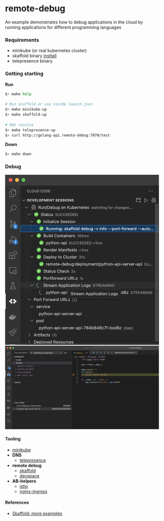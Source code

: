 # remote-debug

An example demonstrates how to debug applications in the cloud 
by running applications for different programming languages

### Requirements

- minikube (or real kubernetes cluster)
- skaffold binary [insttall](https://skaffold.dev/docs/install/)
- telepresence binary

### Getting starting

**Run**

```bash
$> make help

# Run scaffold or use vscode launch.json
$> make minikube-up
$> make skaffold-up

# DNS resolve
$> make telepresence-up
$> curl http://golang-api.remote-debug:7070/test
```

**Down**

```bash
$> make down
```

### Debug

![vscode run](./docs/images/vscode_run.png)
![python debug](./docs/images/python_debug.png)

#### Tooling

- [minikube](https://minikube.sigs.k8s.io/docs/)
- **DNS**
  - [telepresence](https://www.telepresence.io/)
- **remote debug**
  - [skaffold](https://skaffold.dev/)
  - [devspace](https://devspace.sh/)
- **AB-helpers**
    - [istio](https://istio.io/)
    - [nginx-ingress](https://kubernetes.github.io/ingress-nginx/)

#### References

- [Skaffold: more examples](https://github.com/GoogleContainerTools/skaffold/tree/main/examples)
